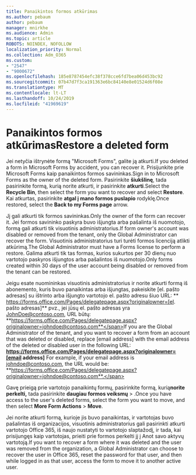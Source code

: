 ```yaml
---
title: Panaikintos formos atkūrimas
ms.author: pebaum
author: pebaum
manager: mnirkhe
ms.audience: Admin
ms.topic: article
ROBOTS: NOINDEX, NOFOLLOW
localization_priority: Normal
ms.collection: Adm_O365
ms.custom:
- "2547"
- "9000672"
ms.openlocfilehash: 185e8787454efc38f378cce6fd7bea06d453bc92
ms.sourcegitcommit: 07b47d7f3ca191363e6bc84140e8e01524d6f08e
ms.translationtype: MT
ms.contentlocale: lt-LT
ms.lasthandoff: 10/24/2019
ms.locfileid: "41969619"
---
```

# <a name="restore-a-deleted-form"></a><span data-ttu-id="35ce9-102">Panaikintos formos atkūrimas</span><span class="sxs-lookup"><span data-stu-id="35ce9-102">Restore a deleted form</span></span>

<span data-ttu-id="35ce9-103">Jei netyčia ištrynėte formą "Microsoft Forms", galite ją atkurti.</span><span class="sxs-lookup"><span data-stu-id="35ce9-103">If you deleted a form in Microsoft Forms by accident, you can recover it.</span></span> <span data-ttu-id="35ce9-104">Prisijunkite prie Microsoft Forms kaip panaikintos formos savininkas.</span><span class="sxs-lookup"><span data-stu-id="35ce9-104">Sign in to Microsoft Forms as the owner of the deleted form.</span></span> <span data-ttu-id="35ce9-105">Pasirinkite **šiukšlinę**, tada pasirinkite formą, kurią norite atkurti, ir pasirinkite **atkurti**.</span><span class="sxs-lookup"><span data-stu-id="35ce9-105">Select the **Recycle Bin**, then select the form you want to recover and select **Restore**.</span></span> <span data-ttu-id="35ce9-106">Kai atkurtas, pasirinkite **atgal į mano formos puslapio** rodyklę.</span><span class="sxs-lookup"><span data-stu-id="35ce9-106">Once restored, select the **Back to my Forms page** arrow.</span></span>

<span data-ttu-id="35ce9-107">Jį gali atkurti tik formos savininkas.</span><span class="sxs-lookup"><span data-stu-id="35ce9-107">Only the owner of the form can recover it.</span></span> <span data-ttu-id="35ce9-108">Jei formos savininko paskyra buvo išjungta arba pašalinta iš nuomotojo, formą gali atkurti tik visuotinis administratorius.</span><span class="sxs-lookup"><span data-stu-id="35ce9-108">If form owner's account was disabled or removed from the tenant, only the Global Administrator can recover the form.</span></span> <span data-ttu-id="35ce9-109">Visuotinis administratorius turi turėti formos licenciją atlikti atkūrimą.</span><span class="sxs-lookup"><span data-stu-id="35ce9-109">The Global Administrator must have a Forms license to perform a restore.</span></span> <span data-ttu-id="35ce9-110">Galima atkurti tik tas formas, kurios sukurtos per 30 dienų nuo vartotojo paskyros išjungtos arba pašalintos iš nuomotojo.</span><span class="sxs-lookup"><span data-stu-id="35ce9-110">Only forms created within 30 days of the user account being disabled or removed from the tenant can be restored.</span></span>

<span data-ttu-id="35ce9-111">Jeigu esate nuomininkas visuotinis administratorius ir norite atkurti formą iš abonemento, kuris buvo panaikintas arba išjungtas, pakeiskite [el. pašto adresas] su ištrinto arba išjungto vartotojo el. pašto adresu šiuo URL: \*\* https://forms.office.com/Pages/delegatepage.aspx?originalowner=[el. pašto adresas]\*\* pvz., jei jūsų el. pašto adresas yra JohnDoe@contoso.com, URL būtų: **https://forms.office.com/Pages/delegatepage.aspx?originalowner=johndoe@contoso.com**</span><span class="sxs-lookup"><span data-stu-id="35ce9-111">If you are the Global Administrator of the tenant, and you want to recover a form from an account that was deleted or disabled, replace [email address] with the email address of the deleted or disabled user in the following URL: **https://forms.office.com/Pages/delegatepage.aspx?originalowner=[email address]** For example, if your email address is johndoe@contoso.com, the URL would be: **https://forms.office.com/Pages/delegatepage.aspx?originalowner=johndoe@contoso.com**.</span></span> 

<span data-ttu-id="35ce9-112">Gavę prieigą prie vartotojo panaikintų formų, pasirinkite formą, kurią**norite perkelti,** tada pasirinkite **daugiau formos veiksmų** > .</span><span class="sxs-lookup"><span data-stu-id="35ce9-112">Once you have access to the user's deleted forms, select the form you want to move, and then select **More Form Actions** > **Move**.</span></span>

<span data-ttu-id="35ce9-113">Jei norite atkurti formą, kurioje jis buvo panaikintas, ir vartotojas buvo pašalintas iš organizacijos, visuotinis administratorius gali pasirinkti atkurti vartotojo Office 365, iš naujo nustatyti to vartotojo slaptažodį, ir tada, kai prisijungęs kaip vartotojas, prieiti prie formos perkelti jį į Anot savo aktyvų vartotoją.</span><span class="sxs-lookup"><span data-stu-id="35ce9-113">If you want to recover a form where it was deleted and the user was removed from the organization, a Global Administrator can choose to recover the user in Office 365, reset the password for that user, and then while logged in as that user, access the form to move it to another active user.</span></span> 